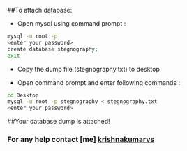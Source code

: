 ##To attach database:

* Open mysql using command prompt :
```sh
mysql -u root -p
<enter your password>
create database stegnography;
exit
```

* Copy the dump file (stegnography.txt) to desktop

* Open command prompt and enter following commands :

```sh
cd Desktop
mysql -u root -p stegnography < stegnography.txt
<enter your password>
```
##Your database dump is attached!

### For any help contact [me] [krishnakumarvs]
[krishnakumarvs]: <https://krishnakumarvs.com>
